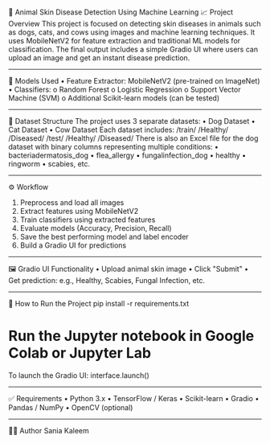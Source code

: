 🐾 Animal Skin Disease Detection Using Machine Learning
📈 Project Overview
This project is focused on detecting skin diseases in animals such as dogs, cats, and cows using images and machine learning techniques. It uses MobileNetV2 for feature extraction and traditional ML models for classification. The final output includes a simple Gradio UI where users can upload an image and get an instant disease prediction.
________________________________________
🧠 Models Used
•	Feature Extractor: MobileNetV2 (pre-trained on ImageNet)
•	Classifiers:
o	Random Forest
o	Logistic Regression
o	Support Vector Machine (SVM)
o	Additional Scikit-learn models (can be tested)
________________________________________
📁 Dataset Structure
The project uses 3 separate datasets:
•	Dog Dataset
•	Cat Dataset
•	Cow Dataset
Each dataset includes:
/train/
    /Healthy/
    /Diseased/
/test/
    /Healthy/
    /Diseased/
There is also an Excel file for the dog dataset with binary columns representing multiple conditions:
•	bacteriadermatosis_dog
•	flea_allergy
•	fungalinfection_dog
•	healthy
•	ringworm
•	scabies, etc.
________________________________________
⚙️ Workflow
1.	Preprocess and load all images
2.	Extract features using MobileNetV2
3.	Train classifiers using extracted features
4.	Evaluate models (Accuracy, Precision, Recall)
5.	Save the best performing model and label encoder
6.	Build a Gradio UI for predictions
________________________________________
🖼️ Gradio UI Functionality
•	Upload animal skin image
•	Click "Submit"
•	Get prediction: e.g., Healthy, Scabies, Fungal Infection, etc.
________________________________________
🚀 How to Run the Project
pip install -r requirements.txt
# Run the Jupyter notebook in Google Colab or Jupyter Lab
To launch the Gradio UI:
interface.launch()
________________________________________
✅ Requirements
•	Python 3.x
•	TensorFlow / Keras
•	Scikit-learn
•	Gradio
•	Pandas / NumPy
•	OpenCV (optional)
________________________________________
👩‍💼 Author
Sania Kaleem


